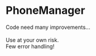 PhoneManager
============

Code need many improvements...<br />
<br />
Use at your own risk.<br />
Few error handling!<br />

